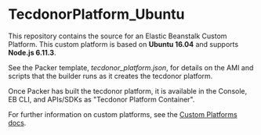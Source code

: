 TecdonorPlatform_Ubuntu
=======================
This repository contains the source for an Elastic Beanstalk Custom Platform.
This custom platform is based on **Ubuntu 16.04** and supports **Node.js 6.11.3**.

See the Packer template, *tecdonor_platform.json*, for details on the AMI and
scripts that the builder runs as it creates the tecdonor platform.

Once Packer has built the tecdonor platform, it is available in the Console,
EB CLI, and APIs/SDKs as "Tecdonor Platform Container".

For further information on custom platforms, see the
[Custom Platforms docs](http://docs.aws.amazon.com/elasticbeanstalk/latest/dg/custom-platforms.html).

